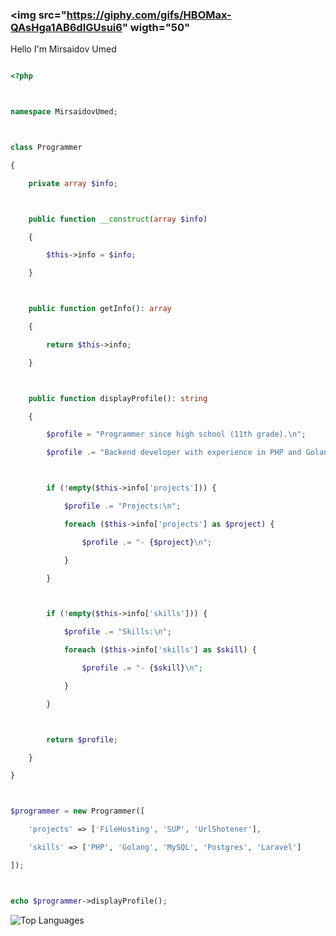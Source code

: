 ### <img src="https://giphy.com/gifs/HBOMax-QAsHga1AB6dIGUsui6" wigth="50"
Hello I'm Mirsaidov Umed 

```php

<?php



namespace MirsaidovUmed;



class Programmer

{

    private array $info;



    public function __construct(array $info)

    {

        $this->info = $info;

    }



    public function getInfo(): array

    {

        return $this->info;

    }



    public function displayProfile(): string

    {

        $profile = "Programmer since high school (11th grade).\n";

        $profile .= "Backend developer with experience in PHP and Golang.\n";



        if (!empty($this->info['projects'])) {

            $profile .= "Projects:\n";

            foreach ($this->info['projects'] as $project) {

                $profile .= "- {$project}\n";

            }

        }



        if (!empty($this->info['skills'])) {

            $profile .= "Skills:\n";

            foreach ($this->info['skills'] as $skill) {

                $profile .= "- {$skill}\n";

            }

        }



        return $profile;

    }

}



$programmer = new Programmer([

    'projects' => ['FileHosting', 'SUP', 'UrlShotener'],

    'skills' => ['PHP', 'Golang', 'MySQL', 'Postgres', 'Laravel']

]);



echo $programmer->displayProfile();

```

![Top Languages](https://github-readme-stats.vercel.app/api/top-langs?username-MirsaidovUmed&hide=html&show_icons=true&locale=en&theme=tokyonight)